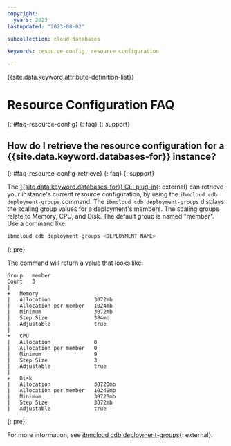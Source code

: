 ```yaml
---
copyright:
  years: 2023
lastupdated: "2023-08-02"

subcollection: cloud-databases

keywords: resource config, resource configuration

---
```


{{site.data.keyword.attribute-definition-list}}

# Resource Configuration FAQ
{: #faq-resource-config}
{: faq}
{: support}

## How do I retrieve the resource configuration for a {{site.data.keyword.databases-for}} instance?
{: #faq-resource-config-retrieve}
{: faq}
{: support}

The [{{site.data.keyword.databases-for}} CLI plug-in](/docs/databases-cli-plugin?topic=databases-cli-plugin-cdb-reference){: external} can retrieve your instance's current resource configuration, by using the `ibmcloud cdb deployment-groups` command. The `ibmcloud cdb deployment-groups` displays the scaling group values for a deployment's members. The scaling groups relate to Memory, CPU, and Disk. The default group is named "member". Use a command like:

```sh
ibmcloud cdb deployment-groups <DEPLOYMENT NAME>
```
{: pre}

The command will return a value that looks like:

```text
Group   member
Count   3
|       
+   Memory                  
|   Allocation              3072mb
|   Allocation per member   1024mb
|   Minimum                 3072mb
|   Step Size               384mb
|   Adjustable              true
|                           
+   CPU                     
|   Allocation              0
|   Allocation per member   0
|   Minimum                 9
|   Step Size               3
|   Adjustable              true
|                           
+   Disk                    
|   Allocation              30720mb
|   Allocation per member   10240mb
|   Minimum                 30720mb
|   Step Size               3072mb
|   Adjustable              true
```
{: pre}

For more information, see [ibmcloud cdb deployment-groups](/docs/databases-cli-plugin?topic=databases-cli-plugin-cdb-reference){: external}.
